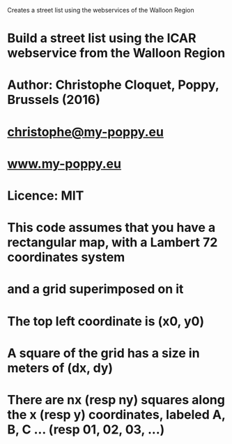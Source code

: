 Creates a street list using the webservices of the Walloon Region

# Build a street list using the ICAR webservice from the Walloon Region #
#                                                                       #
# Author:  Christophe Cloquet, Poppy, Brussels (2016)                   #
#          christophe@my-poppy.eu                                       #
#          www.my-poppy.eu                                              #
#                                                                       #
# Licence: MIT                                                          #

# This code assumes that you have a rectangular map, with a Lambert 72 coordinates system
# and a grid superimposed on it
# The top left coordinate is (x0, y0)
# A square of the grid has a size in meters of (dx, dy)
# There are nx (resp ny) squares along the x (resp y) coordinates, labeled A, B, C ... (resp 01, 02, 03, ...)
